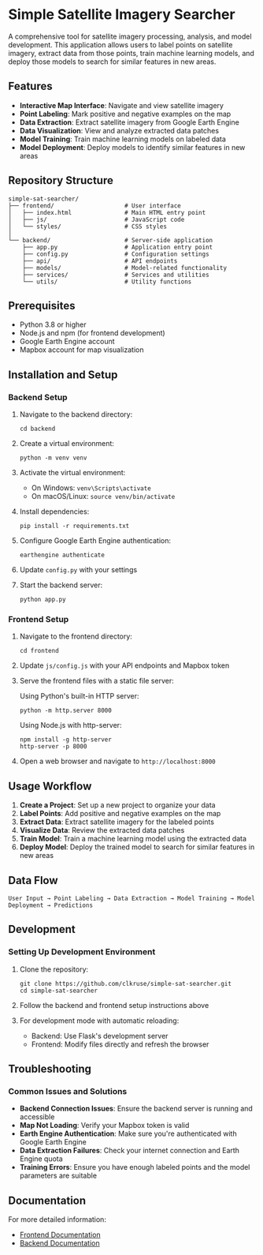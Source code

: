 # Simple Satellite Imagery Searcher

A comprehensive tool for satellite imagery processing, analysis, and model development. This application allows users to label points on satellite imagery, extract data from those points, train machine learning models, and deploy those models to search for similar features in new areas.

## Features

- **Interactive Map Interface**: Navigate and view satellite imagery
- **Point Labeling**: Mark positive and negative examples on the map
- **Data Extraction**: Extract satellite imagery from Google Earth Engine
- **Data Visualization**: View and analyze extracted data patches
- **Model Training**: Train machine learning models on labeled data
- **Model Deployment**: Deploy models to identify similar features in new areas

## Repository Structure

```
simple-sat-searcher/
├── frontend/                    # User interface
│   ├── index.html               # Main HTML entry point
│   ├── js/                      # JavaScript code
│   └── styles/                  # CSS styles
│
└── backend/                     # Server-side application
    ├── app.py                   # Application entry point
    ├── config.py                # Configuration settings
    ├── api/                     # API endpoints
    ├── models/                  # Model-related functionality
    ├── services/                # Services and utilities
    └── utils/                   # Utility functions
```

## Prerequisites

- Python 3.8 or higher
- Node.js and npm (for frontend development)
- Google Earth Engine account
- Mapbox account for map visualization

## Installation and Setup

### Backend Setup

1. Navigate to the backend directory:
   ```
   cd backend
   ```

2. Create a virtual environment:
   ```
   python -m venv venv
   ```

3. Activate the virtual environment:
   - On Windows: `venv\Scripts\activate`
   - On macOS/Linux: `source venv/bin/activate`

4. Install dependencies:
   ```
   pip install -r requirements.txt
   ```

5. Configure Google Earth Engine authentication:
   ```
   earthengine authenticate
   ```

6. Update `config.py` with your settings

7. Start the backend server:
   ```
   python app.py
   ```

### Frontend Setup

1. Navigate to the frontend directory:
   ```
   cd frontend
   ```

2. Update `js/config.js` with your API endpoints and Mapbox token

3. Serve the frontend files with a static file server:
   
   Using Python's built-in HTTP server:
   ```
   python -m http.server 8000
   ```
   
   Using Node.js with http-server:
   ```
   npm install -g http-server
   http-server -p 8000
   ```

4. Open a web browser and navigate to `http://localhost:8000`

## Usage Workflow

1. **Create a Project**: Set up a new project to organize your data
2. **Label Points**: Add positive and negative examples on the map
3. **Extract Data**: Extract satellite imagery for the labeled points
4. **Visualize Data**: Review the extracted data patches
5. **Train Model**: Train a machine learning model using the extracted data
6. **Deploy Model**: Deploy the trained model to search for similar features in new areas

## Data Flow

```
User Input → Point Labeling → Data Extraction → Model Training → Model Deployment → Predictions
```

## Development

### Setting Up Development Environment

1. Clone the repository:
   ```
   git clone https://github.com/clkruse/simple-sat-searcher.git
   cd simple-sat-searcher
   ```

2. Follow the backend and frontend setup instructions above

3. For development mode with automatic reloading:
   - Backend: Use Flask's development server
   - Frontend: Modify files directly and refresh the browser

## Troubleshooting

### Common Issues and Solutions

- **Backend Connection Issues**: Ensure the backend server is running and accessible
- **Map Not Loading**: Verify your Mapbox token is valid
- **Earth Engine Authentication**: Make sure you're authenticated with Google Earth Engine
- **Data Extraction Failures**: Check your internet connection and Earth Engine quota
- **Training Errors**: Ensure you have enough labeled points and the model parameters are suitable

## Documentation

For more detailed information:
- [Frontend Documentation](frontend/README.md)
- [Backend Documentation](backend/README.md)